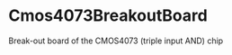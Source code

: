 Cmos4073BreakoutBoard
=====================

Break-out board of the CMOS4073 (triple input AND) chip
